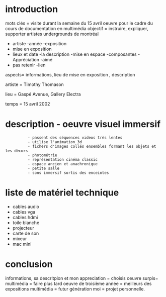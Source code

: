 # introduction
mots clés =  visite durant la semaine du 15 avril
             oeuvre
             pour le cadre du cours de documentation en multimédia
            objectif = instruire, expliquer, supporter artistes undergrounds de montréal
            
- artiste
-année
-exposition
- mise en exposition
- lieux et date 
-la description
-mise en espace
-composantes
-Appréciation 
-aimé
- pas retenir
-lien 


aspects= informations, lieu de mise en exposition , description 

artiste = Timothy Thomason

 lieu = Gaspé Avenue, Gallery Electra
 
 temps = 15 avril 2002
 
 # description  - oeuvre visuel immersif
              - passent des séquences videos très lentes
              - utilise l'animation 3d
              - fichers d'images collés ensembles formant les objets et les décors
              - photométrie
              - représentation cinéma classic
              - espace ancien et anachronique
              - petite salle
              - sons immersif sortis des enceintes
              
  # liste  de matériel technique
  - cables audio
  - cables vga
  - cables hdmi
  - toile blanche
  - projecteur
  - carte de son
  - mixeur
  - mac mini
                     

 # conclusion 

 informations, sa descritpion et mon appreciation = choisis oeuvre
 surpis=  multimédia = faire plus tard
 oeuvre de troisième année = meilleurs des expositions
 multimédia = futur génération
 moi = projet personnelle.

 
 
 
